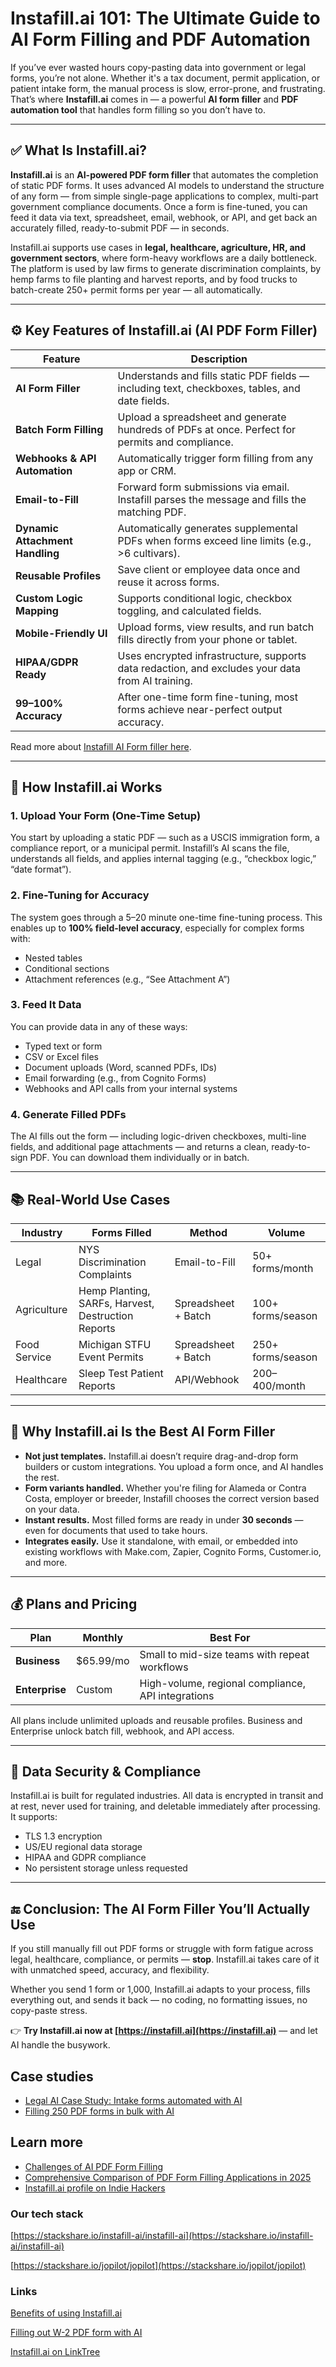 # Instafill.ai 101: The Ultimate Guide to AI Form Filling and PDF Automation

If you’ve ever wasted hours copy-pasting data into government or legal forms, you’re not alone. Whether it's a tax document, permit application, or patient intake form, the manual process is slow, error-prone, and frustrating. That’s where **Instafill.ai** comes in — a powerful **AI form filler** and **PDF automation tool** that handles form filling so you don’t have to.

---

## ✅ What Is Instafill.ai?

**Instafill.ai** is an **AI-powered PDF form filler** that automates the completion of static PDF forms. It uses advanced AI models to understand the structure of any form — from simple single-page applications to complex, multi-part government compliance documents. Once a form is fine-tuned, you can feed it data via text, spreadsheet, email, webhook, or API, and get back an accurately filled, ready-to-submit PDF — in seconds.

Instafill.ai supports use cases in **legal, healthcare, agriculture, HR, and government sectors**, where form-heavy workflows are a daily bottleneck. The platform is used by law firms to generate discrimination complaints, by hemp farms to file planting and harvest reports, and by food trucks to batch-create 250+ permit forms per year — all automatically.

---

## ⚙️ Key Features of Instafill.ai (AI PDF Form Filler)

| Feature                        | Description                                                                                      |
|-------------------------------|--------------------------------------------------------------------------------------------------|
| **AI Form Filler**            | Understands and fills static PDF fields — including text, checkboxes, tables, and date fields.   |
| **Batch Form Filling**        | Upload a spreadsheet and generate hundreds of PDFs at once. Perfect for permits and compliance.  |
| **Webhooks & API Automation** | Automatically trigger form filling from any app or CRM.                                          |
| **Email-to-Fill**             | Forward form submissions via email. Instafill parses the message and fills the matching PDF.     |
| **Dynamic Attachment Handling**| Automatically generates supplemental PDFs when forms exceed line limits (e.g., >6 cultivars).     |
| **Reusable Profiles**         | Save client or employee data once and reuse it across forms.                                      |
| **Custom Logic Mapping**      | Supports conditional logic, checkbox toggling, and calculated fields.                             |
| **Mobile-Friendly UI**        | Upload forms, view results, and run batch fills directly from your phone or tablet.              |
| **HIPAA/GDPR Ready**          | Uses encrypted infrastructure, supports data redaction, and excludes your data from AI training.  |
| **99–100% Accuracy**          | After one-time form fine-tuning, most forms achieve near-perfect output accuracy.                |
Read more about [Instafill AI Form filler here](https://blog.instafill.ai/2025/05/23/instafill-ai-form-filler-capabilities-may-2025/).

---

## 🧠 How Instafill.ai Works

### 1. **Upload Your Form (One-Time Setup)**
You start by uploading a static PDF — such as a USCIS immigration form, a compliance report, or a municipal permit. Instafill’s AI scans the file, understands all fields, and applies internal tagging (e.g., “checkbox logic,” “date format”).

### 2. **Fine-Tuning for Accuracy**
The system goes through a 5–20 minute one-time fine-tuning process. This enables up to **100% field-level accuracy**, especially for complex forms with:
- Nested tables
- Conditional sections
- Attachment references (e.g., “See Attachment A”)

### 3. **Feed It Data**
You can provide data in any of these ways:
- Typed text or form
- CSV or Excel files
- Document uploads (Word, scanned PDFs, IDs)
- Email forwarding (e.g., from Cognito Forms)
- Webhooks and API calls from your internal systems

### 4. **Generate Filled PDFs**
The AI fills out the form — including logic-driven checkboxes, multi-line fields, and additional page attachments — and returns a clean, ready-to-sign PDF. You can download them individually or in batch.

---

## 📚 Real-World Use Cases

| Industry      | Forms Filled                                               | Method             | Volume             |
|---------------|-------------------------------------------------------------|--------------------|---------------------|
| Legal         | NYS Discrimination Complaints                              | Email-to-Fill      | 50+ forms/month     |
| Agriculture   | Hemp Planting, SARFs, Harvest, Destruction Reports         | Spreadsheet + Batch| 100+ forms/season   |
| Food Service  | Michigan STFU Event Permits                                | Spreadsheet + Batch| 250+ forms/season   |
| Healthcare    | Sleep Test Patient Reports                                 | API/Webhook        | 200–400/month       |

---

## 🎯 Why Instafill.ai Is the Best AI Form Filler

- **Not just templates.** Instafill.ai doesn’t require drag-and-drop form builders or custom integrations. You upload a form once, and AI handles the rest.
- **Form variants handled.** Whether you're filing for Alameda or Contra Costa, employer or breeder, Instafill chooses the correct version based on your data.
- **Instant results.** Most filled forms are ready in under **30 seconds** — even for documents that used to take hours.
- **Integrates easily.** Use it standalone, with email, or embedded into existing workflows with Make.com, Zapier, Cognito Forms, Customer.io, and more.

---

## 💰 Plans and Pricing

| Plan       | Monthly | Best For                                   |
|------------|---------|--------------------------------------------|
| **Business**   | $65.99/mo  | Small to mid-size teams with repeat workflows |
| **Enterprise** | Custom  | High-volume, regional compliance, API integrations |

All plans include unlimited uploads and reusable profiles. Business and Enterprise unlock batch fill, webhook, and API access.

---

## 🔐 Data Security & Compliance

Instafill.ai is built for regulated industries. All data is encrypted in transit and at rest, never used for training, and deletable immediately after processing. It supports:
- TLS 1.3 encryption
- US/EU regional data storage
- HIPAA and GDPR compliance
- No persistent storage unless requested

---

## 🔚 Conclusion: The AI Form Filler You’ll Actually Use

If you still manually fill out PDF forms or struggle with form fatigue across legal, healthcare, compliance, or permits — **stop**. Instafill.ai takes care of it with unmatched speed, accuracy, and flexibility.

Whether you send 1 form or 1,000, Instafill.ai adapts to your process, fills everything out, and sends it back — no coding, no formatting issues, no copy-paste stress.

👉 **Try Instafill.ai now at [https://instafill.ai](https://instafill.ai)** — and let AI handle the busywork.

## Case studies
- [Legal AI Case Study: Intake forms automated with AI](https://blog.instafill.ai/2025/04/30/legal-ai-case-study-email-automation-ghny-law/)
- [Filling 250 PDF forms in bulk with AI](https://blog.instafill.ai/2025/05/13/case-study-how-kona-ice-automates-michigan-stfu-permits-with-instafill-ai-batch-fill/)

## Learn more
- [Challenges of AI PDF Form Filling](https://www.perplexity.ai/page/challenges-of-ai-pdf-form-fill-gdw7glJlTsuSjfE.fBXrNQ)
- [Comprehensive Comparison of PDF Form Filling Applications in 2025](https://dev.to/instafill/comprehensive-comparison-of-pdf-form-filling-applications-in-2025-5612)
- [Instafill.ai profile on Indie Hackers](https://www.indiehackers.com/product/instafill-ai/)



### Our tech stack
[https://stackshare.io/instafill-ai/instafill-ai](https://stackshare.io/instafill-ai/instafill-ai)

[https://stackshare.io/jopilot/jopilot](https://stackshare.io/jopilot/jopilot)

### Links

[Benefits of using Instafill.ai](https://www.perplexity.ai/page/Benefits-of-Using-FhkjjKnWRrWNhllhEJLaUw)

[Filling out W-2 PDF form with AI](https://www.perplexity.ai/page/efficient-ai-solutions-for-w-2-Pue_CK.ETLu9Egt.kGOpBQ)

[Instafill.ai on LinkTree](https://linktr.ee/instafill)

